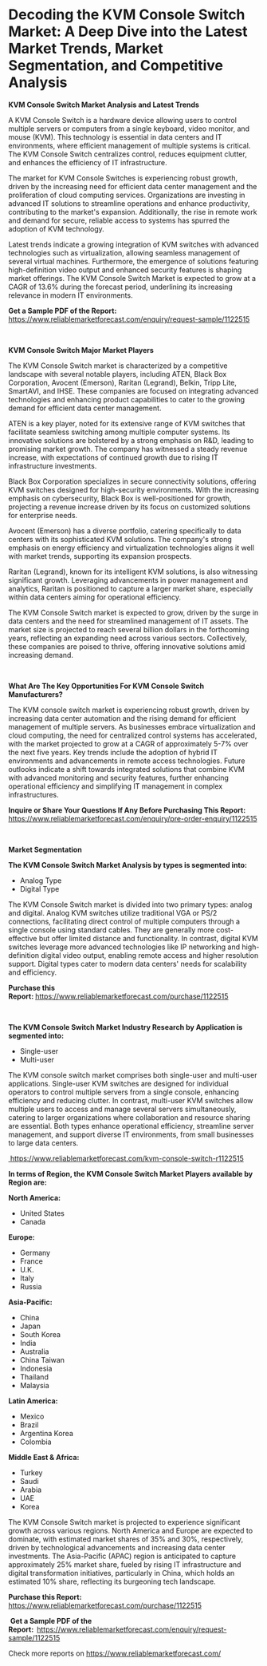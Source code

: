 <p><h1>Decoding the KVM Console Switch Market: A Deep Dive into the Latest Market Trends, Market Segmentation, and Competitive Analysis</h1></p><p><strong>KVM Console Switch Market Analysis and Latest Trends</strong></p>
<p><p>A KVM Console Switch is a hardware device allowing users to control multiple servers or computers from a single keyboard, video monitor, and mouse (KVM). This technology is essential in data centers and IT environments, where efficient management of multiple systems is critical. The KVM Console Switch centralizes control, reduces equipment clutter, and enhances the efficiency of IT infrastructure.</p><p>The market for KVM Console Switches is experiencing robust growth, driven by the increasing need for efficient data center management and the proliferation of cloud computing services. Organizations are investing in advanced IT solutions to streamline operations and enhance productivity, contributing to the market's expansion. Additionally, the rise in remote work and demand for secure, reliable access to systems has spurred the adoption of KVM technology.</p><p>Latest trends indicate a growing integration of KVM switches with advanced technologies such as virtualization, allowing seamless management of several virtual machines. Furthermore, the emergence of solutions featuring high-definition video output and enhanced security features is shaping market offerings. The KVM Console Switch Market is expected to grow at a CAGR of 13.6% during the forecast period, underlining its increasing relevance in modern IT environments.</p></p>
<p><strong>Get a Sample PDF of the Report:&nbsp;</strong> <a href="https://www.reliablemarketforecast.com/enquiry/request-sample/1122515?utm_campaign=2268&utm_medium=2&utm_source=Github&utm_content=ia&utm_term=11022025&utm_id=kvm-console-switch">https://www.reliablemarketforecast.com/enquiry/request-sample/1122515</a></p>
<p>&nbsp;</p>
<p><strong>KVM Console Switch Major Market Players</strong></p>
<p><p>The KVM Console Switch market is characterized by a competitive landscape with several notable players, including ATEN, Black Box Corporation, Avocent (Emerson), Raritan (Legrand), Belkin, Tripp Lite, SmartAVI, and IHSE. These companies are focused on integrating advanced technologies and enhancing product capabilities to cater to the growing demand for efficient data center management.</p><p>ATEN is a key player, noted for its extensive range of KVM switches that facilitate seamless switching among multiple computer systems. Its innovative solutions are bolstered by a strong emphasis on R&D, leading to promising market growth. The company has witnessed a steady revenue increase, with expectations of continued growth due to rising IT infrastructure investments.</p><p>Black Box Corporation specializes in secure connectivity solutions, offering KVM switches designed for high-security environments. With the increasing emphasis on cybersecurity, Black Box is well-positioned for growth, projecting a revenue increase driven by its focus on customized solutions for enterprise needs.</p><p>Avocent (Emerson) has a diverse portfolio, catering specifically to data centers with its sophisticated KVM solutions. The company's strong emphasis on energy efficiency and virtualization technologies aligns it well with market trends, supporting its expansion prospects.</p><p>Raritan (Legrand), known for its intelligent KVM solutions, is also witnessing significant growth. Leveraging advancements in power management and analytics, Raritan is positioned to capture a larger market share, especially within data centers aiming for operational efficiency.</p><p>The KVM Console Switch market is expected to grow, driven by the surge in data centers and the need for streamlined management of IT assets. The market size is projected to reach several billion dollars in the forthcoming years, reflecting an expanding need across various sectors. Collectively, these companies are poised to thrive, offering innovative solutions amid increasing demand.</p></p>
<p>&nbsp;</p>
<p><strong>What Are The Key Opportunities For KVM Console Switch Manufacturers?</strong></p>
<p><p>The KVM console switch market is experiencing robust growth, driven by increasing data center automation and the rising demand for efficient management of multiple servers. As businesses embrace virtualization and cloud computing, the need for centralized control systems has accelerated, with the market projected to grow at a CAGR of approximately 5-7% over the next five years. Key trends include the adoption of hybrid IT environments and advancements in remote access technologies. Future outlooks indicate a shift towards integrated solutions that combine KVM with advanced monitoring and security features, further enhancing operational efficiency and simplifying IT management in complex infrastructures.</p></p>
<p><strong>Inquire or Share Your Questions If Any Before Purchasing This Report:</strong> <a href="https://www.reliablemarketforecast.com/enquiry/pre-order-enquiry/1122515?utm_campaign=2268&utm_medium=2&utm_source=Github&utm_content=ia&utm_term=11022025&utm_id=kvm-console-switch">https://www.reliablemarketforecast.com/enquiry/pre-order-enquiry/1122515</a></p>
<p>&nbsp;</p>
<p><strong>Market Segmentation</strong></p>
<p><strong>The KVM Console Switch Market Analysis by types is segmented into:</strong></p>
<p><ul><li>Analog Type</li><li>Digital Type</li></ul></p>
<p><p>The KVM Console Switch market is divided into two primary types: analog and digital. Analog KVM switches utilize traditional VGA or PS/2 connections, facilitating direct control of multiple computers through a single console using standard cables. They are generally more cost-effective but offer limited distance and functionality. In contrast, digital KVM switches leverage more advanced technologies like IP networking and high-definition digital video output, enabling remote access and higher resolution support. Digital types cater to modern data centers' needs for scalability and efficiency.</p></p>
<p><strong>Purchase this Report:&nbsp;</strong><a href="https://www.reliablemarketforecast.com/purchase/1122515?utm_campaign=2268&utm_medium=2&utm_source=Github&utm_content=ia&utm_term=11022025&utm_id=kvm-console-switch">https://www.reliablemarketforecast.com/purchase/1122515</a></p>
<p>&nbsp;</p>
<p><strong>The KVM Console Switch Market Industry Research by Application is segmented into:</strong></p>
<p><ul><li>Single-user</li><li>Multi-user</li></ul></p>
<p><p>The KVM console switch market comprises both single-user and multi-user applications. Single-user KVM switches are designed for individual operators to control multiple servers from a single console, enhancing efficiency and reducing clutter. In contrast, multi-user KVM switches allow multiple users to access and manage several servers simultaneously, catering to larger organizations where collaboration and resource sharing are essential. Both types enhance operational efficiency, streamline server management, and support diverse IT environments, from small businesses to large data centers.</p></p>
<p><a href="https://www.reliablemarketforecast.com/kvm-console-switch-r1122515?utm_campaign=2268&utm_medium=2&utm_source=Github&utm_content=ia&utm_term=11022025&utm_id=kvm-console-switch">&nbsp;https://www.reliablemarketforecast.com/kvm-console-switch-r1122515</a></p>
<p><strong>In terms of Region, the KVM Console Switch Market Players available by Region are:</strong></p>
<p>
    <p> <strong> North America: </strong>
        <ul>
            <li>United States</li>
            <li>Canada</li>
        </ul>
        </p> 
    <p> <strong> Europe: </strong>
        <ul>
            <li>Germany</li>
            <li>France</li>
            <li>U.K.</li>
            <li>Italy</li>
            <li>Russia</li>
        </ul>
        </p> 
    <p> <strong> Asia-Pacific: </strong>
        <ul>
            <li>China</li>
            <li>Japan</li>
            <li>South Korea</li>
            <li>India</li>
            <li>Australia</li>
            <li>China Taiwan</li>
            <li>Indonesia</li>
            <li>Thailand</li>
            <li>Malaysia</li>
        </ul>
        </p> 
    <p> <strong> Latin America: </strong>
        <ul>
            <li>Mexico</li>
            <li>Brazil</li>
            <li>Argentina Korea</li>
            <li>Colombia</li>
        </ul>
        </p> 
    <p> <strong> Middle East & Africa: </strong>
        <ul>
            <li>Turkey</li>
            <li>Saudi</li>
            <li>Arabia</li>
            <li>UAE</li>
            <li>Korea</li>
        </ul>
    </p>
    </p>
<p><p>The KVM Console Switch market is projected to experience significant growth across various regions. North America and Europe are expected to dominate, with estimated market shares of 35% and 30%, respectively, driven by technological advancements and increasing data center investments. The Asia-Pacific (APAC) region is anticipated to capture approximately 25% market share, fueled by rising IT infrastructure and digital transformation initiatives, particularly in China, which holds an estimated 10% share, reflecting its burgeoning tech landscape.</p></p>
<p><strong>Purchase this Report: </strong><a href="https://www.reliablemarketforecast.com/purchase/1122515?utm_campaign=2268&utm_medium=2&utm_source=Github&utm_content=ia&utm_term=11022025&utm_id=kvm-console-switch">https://www.reliablemarketforecast.com/purchase/1122515</a></p>
<p>&nbsp;<strong>Get a Sample PDF of the Report:&nbsp;&nbsp;</strong><a href="https://www.reliablemarketforecast.com/enquiry/request-sample/1122515?utm_campaign=2268&utm_medium=2&utm_source=Github&utm_content=ia&utm_term=11022025&utm_id=kvm-console-switch">https://www.reliablemarketforecast.com/enquiry/request-sample/1122515</a></p>
<p><strong></strong></p>
<p>Check more reports on <a href="https://www.reliablemarketforecast.com/?utm_campaign=2268&utm_medium=2&utm_source=Github&utm_content=ia&utm_term=11022025&utm_id=kvm-console-switch">https://www.reliablemarketforecast.com/</a></p>